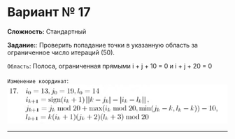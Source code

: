 # Вариант № 17
**Сложность:** Стандартный

**Задание:**: Проверить попадание точки в указанную область за ограниченное число итераций (50).

`Область`: Полоса, ограниченная прямыми i + j + 10 = 0 и i + j + 20 = 0   
</br>
`Изменение координат`:  
![Alt text](../../pic/17.png)

---